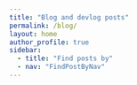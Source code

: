 ```yaml
---
title: "Blog and devlog posts"
permalink: /blog/
layout: home
author_profile: true
sidebar:
  - title: "Find posts by"
  - nav: "FindPostByNav"
---
```

